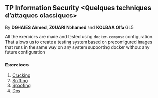 ## TP Information Security <Quelques techniques d’attaques classiques>
By **DGHAIES Ahmed**, **ZOUARI Nohamed** and **KOUBAA Olfa** GL5

All the exercices are made and tested using `docker-compose` configuration. That allows us to create a testing system based on preconfigured images that runs in the same way on any system supporting docker without any future configuration

### Exercices
1. [Cracking](./Ex_1)
2. [Sniffing](./Ex_2)
3. [Spoofing](./Ex_3)
4. [Dos](./Ex_4)

